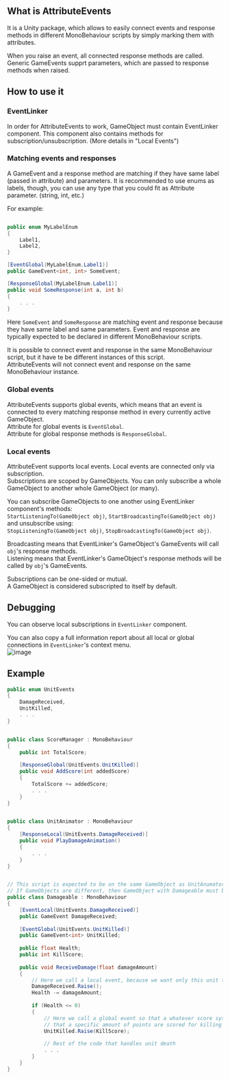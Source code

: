 ## What is AttributeEvents
It is a Unity package, which allows to easily connect events and response methods in different MonoBehaviour scripts by simply marking them with attributes.

When you raise an event, all connected response methods are called. Generic GameEvents supprt parameters, which are passed to response methods when raised.

## How to use it
### EventLinker
In order for AttributeEvents to work, GameObject must contain EventLinker component.
This component also contains methods for subscription/unsubscription. (More details in "Local Events")

### Matching events and responses
A GameEvent and a response method are matching if they have same label (passed in attribute) and parameters.
It is recommended to use enums as labels, though, you can use any type that you could fit as Attribute parameter. (string, int, etc.)

For example:
```C#

public enum MyLabelEnum
{
    Label1,
    Label2,
}

[EventGlobal(MyLabelEnum.Label1)]
public GameEvent<int, int> SomeEvent;

[ResponseGlobal(MyLabelEnum.Label1)]
public void SomeResponse(int a, int b)
{
    . . .
}
```

Here `SomeEvent` and `SomeResponse` are matching event and response because they have same label and same parameters.
Event and response are typically expected to be declared in different MonoBehaviour scripts.

It is possible to connect event and response in the same MonoBehaviour script, but it have te be different instances of this script.  
AttributeEvents will not connect event and response on the same MonoBehaviour instance.

### Global events
AttributeEvents supports global events, which means that an event is connected to every matching response method in every currently active GameObject.  
Attribute for global events is `EventGlobal`.  
Attribute for global response methods is `ResponseGlobal`.

### Local events
AttributeEvent supports local events. Local events are connected only via subscription.  
Subscriptions are scoped by GameObjects. You can only subscribe a whole GameObject to another whole GameObject (or many).  

You can subscribe GameObjects to one another using EventLinker component's methods:  
`StartListeningTo(GameObject obj)`, `StartBroadcastingTo(GameObject obj)`  
and unsubscribe using:  
`StopListeningTo(GameObject obj)`, `StopBroadcastingTo(GameObject obj)`.  

Broadcasting means that EventLinker's GameObject's GameEvents will call `obj`'s response methods.  
Listening means that EventLinker's GameObject's response methods will be called by `obj`'s GameEvents.  

Subscriptions can be one-sided or mutual.  
A GameObject is considered subscripted to itself by default.

## Debugging
You can observe local subscriptions in `EventLinker` component.

You can also copy a full information report about all local or global connections in `EventLinker`'s context menu.  
![image](https://user-images.githubusercontent.com/8547320/227983346-01eb6a0a-1fe1-4dd8-ae08-1632fe6dfacb.png)


## Example
```c#
public enum UnitEvents
{
    DamageReceived,
    UnitKilled,
    . . .
}


public class ScoreManager : MonoBehaviour
{
    public int TotalScore;
    
    [ResponseGlobal(UnitEvents.UnitKilled)]
    public void AddScore(int addedScore)
    {
        TotalScore += addedScore;
        . . .
    }
}


public class UnitAnimator : MonoBehaviour
{
    [ResponseLocal(UnitEvents.DamageReceived)]
    public void PlayDamageAnimation()
    {
        . . .
    }
}


// This script is expected to be on the same GameObject as UnitAnumator script
// If GameObjects are different, then GameObject with Damageable must broadcast to GameObject with UnitAnimator
public class Damageable : MonoBehaviour
{
    [EventLocal(UnitEvents.DamageReceived)]
    public GameEvent DamageReceived;
    
    [EventGlobal(UnitEvents.UnitKilled)]
    public GameEvent<int> UnitKilled;
    
    public float Health;
    public int KillScore;
    
    public void ReceiveDamage(float damageAmount)
    {
        // Here we call a local event, because we want only this unit to play damage animation, not all units
        DamageReceived.Raise();
        Health -= damageAmount;
        
        if (Health <= 0)
        {
            // Here we call a global event so that a whatever score system could know
            // that a specific amount of points are scored for killing an enemy
            UnitKilled.Raise(KillScore);
            
            // Rest of the code that handles unit death
            . . .
        }
    }
}
```
